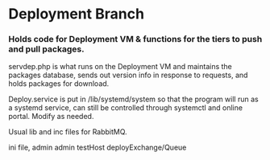 # Deployment Branch
### Holds code for Deployment VM & functions for the tiers to push and pull packages.

servdep.php is what runs on the Deployment VM and maintains the packages database, sends out version info in response to requests, and holds packages for download.

Deploy.service is put in /lib/systemd/system so that the program will run as a systemd service, can still be controlled through systemctl and online portal.  Modify as needed. 

Usual lib and inc files for RabbitMQ.

ini file, admin admin testHost deployExchange/Queue

